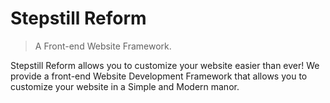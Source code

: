 # Stepstill Reform
> A Front-end Website Framework.

Stepstill Reform allows you to customize your website easier than ever! We provide a front-end Website Development Framework that allows you to
customize your website in a Simple and Modern manor.
